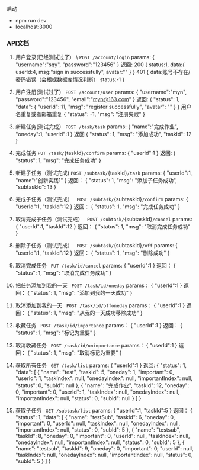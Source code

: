 启动
- npm run dev
- localhost:3000
### API文档
1. 用户登录(已经测试过了）
  \ `POST /account/login`
   params:
   {
   "username":"sqy",
   "password":"123456"
   }
   返回:
   200
   {
   status:1,
   data:{
   	userId:4,
   	msg:"sign in successfully",
   	avatar:""
   }
   }
   401
   {
   data:账号不存在/密码错误（会根据数据库情况判断）
   status:-1
   }

2. 用户注册(测试过了）
   `POST /account/user`
   params:
   {
   	"username":"myn",
   	"password":"123456",
   	"email":"myn@163.com"
   }
   返回:
   {
       "status": 1,
       "data": {
           "userId": 11,
           "msg": "register successfully",
           "avatar": ""
       }
   }
   用户名重复或者邮箱重复
   {
       "status": -1,
       "msg": "注册失败"
   }

3. 新建任务(测试完成）
`POST /task/task`
params:
{
	"name":"完成作业",
	"oneday":1,
	"userId":1
}
返回
{
    "status": 1,
    "msg": "添加成功",
    "taskId": 12
}
4. 完成任务
`PUT /task/`{taskId}`/confirm`
params:
{
	 "userId":1
}
返回:
{
    "status": 1,
    "msg": "完成任务成功"
}
5. 新建子任务（测试完成)
`POST /subtask/`{taskId}`/task`
params:
{
	 "userId":1,
	 "name":"创新实践1"
}
返回：
{
    "status": 1,
    "msg": "添加子任务成功",
    "subtaskId": 13
}
6. 完成子任务（测试完成）
` POST /subtask/`{subtaskId}`/confirm`
params:
{
	 "userId":1,
	 "taskId":12
}
返回：
{
    "status": 1,
    "msg": "完成任务成功"
}
7. 取消完成子任务（测试完成）
` POST /subtask/`{subtaskId}`/concel`
params:
{
	 "userId":1,
	 "taskId":12
}
返回：
{
    "status": 1,
    "msg": "取消完成任务成功"
}
8. 删除子任务（测试完成）
` POST /subtask/`{subtaskId}`/off`
params:
{
	 "userId":1,
	 "taskId":12
}
返回：
{
    "status": 1,
    "msg": "删除成功"
}
9. 取消完成任务
` PUT /task/id/cancel`
params:
{
	 "userId":1
}
返回：
{
    "status": 1,
    "msg": "取消完成任务成功"
}
10. 把任务添加到我的一天
` POST /task/id/oneday`
params：
{
	 "userId":1
}
返回：
{
    "status": 1,
    "msg": "添加到我的一天成功"
}
11. 取消添加到我的一天
` POST /task/id/offoneday`
params：
{
	 "userId":1
}
返回：
{
    "status": 1,
    "msg": "从我的一天成功移除成功"
}
12. 收藏任务
` POST /task/id/importance`
params：
{
	 "userId":1
}
返回：
{
    "status": 1,
    "msg": "标记为重要"
}
13. 取消收藏任务
` POST /task/id/unimportance`
params：
{
	 "userId":1
}
返回：
{
    "status": 1,
    "msg": "取消标记为重要"
}
14. 获取所有任务
` GET /task/list`
params:
{
	 "userId":1
}
返回:
{
    "status": 1,
    "data": [
        {
            "name": "test",
            "taskId": 5,
            "oneday": 1,
            "important": 0,
            "userId": 1,
            "taskIndex": null,
            "onedayIndex": null,
            "importantIndex": null,
            "status": 0,
            "subId": null
        },
        {
            "name": "完成作业",
            "taskId": 12,
            "oneday": 0,
            "important": 0,
            "userId": 1,
            "taskIndex": null,
            "onedayIndex": null,
            "importantIndex": null,
            "status": 0,
            "subId": null
        }
    ]
}
15. 获取子任务
` GET /subtask/list`
params:
{
	 "userId":1,
	 "taskId":5
}
返回：
{
    "status": 1,
    "data": [
        {
            "name": "testSub",
            "taskId": 6,
            "oneday": 0,
            "important": 0,
            "userId": null,
            "taskIndex": null,
            "onedayIndex": null,
            "importantIndex": null,
            "status": 0,
            "subId": 5
        },
        {
            "name": "testsub",
            "taskId": 8,
            "oneday": 0,
            "important": 0,
            "userId": null,
            "taskIndex": null,
            "onedayIndex": null,
            "importantIndex": null,
            "status": 0,
            "subId": 5
        },
        {
            "name": "testsub",
            "taskId": 9,
            "oneday": 0,
            "important": 0,
            "userId": null,
            "taskIndex": null,
            "onedayIndex": null,
            "importantIndex": null,
            "status": 0,
            "subId": 5
        }
    ]
}
